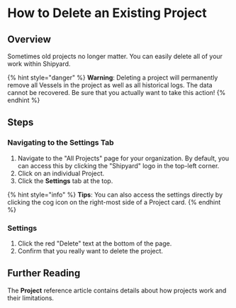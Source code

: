 # How to Delete an Existing Project

## Overview

Sometimes old projects no longer matter. You can easily delete all of your work within Shipyard.

{% hint style="danger" %}
**Warning**: Deleting a project will permanently remove all Vessels in the project as well as all historical logs. The data cannot be recovered. Be sure that you actually want to take this action!
{% endhint %}

## Steps

### Navigating to the Settings Tab

1. Navigate to the "All Projects" page for your organization. By default, you can access this by clicking the "Shipyard" logo in the top-left corner.
2. Click on an individual Project. 
3. Click the **Settings** tab at the top.

{% hint style="info" %}
**Tips**: You can also access the settings directly by clicking the cog icon on the right-most side of a Project card.
{% endhint %}

### Settings

1. Click the red "Delete" text at the bottom of the page.
2. Confirm that you really want to delete the project.

## Further Reading

The **Project** reference article contains details about how projects work and their limitations.

